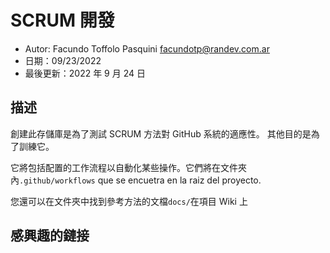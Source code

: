 # SCRUM 開發

-   Autor: Facundo Toffolo Pasquini [facundotp@randev.com.ar](mailto:facundotp@randev.com.ar)
-   日期：09/23/2022
-   最後更新：2022 年 9 月 24 日

## 描述

創建此存儲庫是為了測試 SCRUM 方法對 GitHub 系統的適應性。
其他目的是為了訓練它。

它將包括配置的工作流程以自動化某些操作。它們將在文件夾內`.github/workflows` que se encuetra en la raiz del proyecto.

您還可以在文件夾中找到參考方法的文檔`docs/`在項目 Wiki 上

## 感興趣的鏈接
